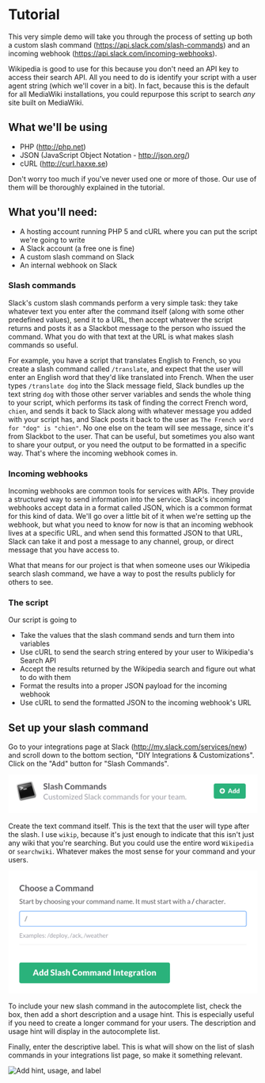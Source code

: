 # Tutorial

This very simple demo will take you through the process of setting up both a custom slash command (https://api.slack.com/slash-commands) and an incoming webhook (https://api.slack.com/incoming-webhooks).

Wikipedia is good to use for this because you don't need an API key to access their search API. All you need to do is identify your script with a user agent string (which we'll cover in a bit). In fact, because this is the default for all MediaWiki installations, you could repurpose this script to search _any_ site built on MediaWiki.

## What we'll be using

* PHP (http://php.net)
* JSON (JavaScript Object Notation - http://json.org/)
* cURL (http://curl.haxxe.se)

Don't worry too much if you've never used one or more of those. Our use of them will be thoroughly explained in the tutorial.

## What you'll need:

* A hosting account running PHP 5 and cURL where you can put the script we're going to write
* A Slack account (a free one is fine)
* A custom slash command on Slack
* An internal webhook on Slack

### Slash commands

Slack's custom slash commands perform a very simple task: they take whatever text you enter after the command itself (along with some other predefined values), send it to a URL, then accept whatever the script returns and posts it as a Slackbot message to the person who issued the command. What you do with that text at the URL is what makes slash commands so useful. 

For example, you have a script that translates English to French, so you create a slash command called `/translate`, and expect that the user will enter an English word that they'd like translated into French. When the user types `/translate dog` into the Slack message field, Slack bundles up the text string `dog` with those other server variables and sends the whole thing to your script, which performs its task of finding the correct French word, `chien`, and sends it back to Slack along with whatever message you added with your script has, and Slack posts it back to the user as `The French word for "dog" is "chien"`. No one else on the team will see message, since it's from Slackbot to the user. That can be useful, but sometimes you also want to share your output, or you need  the output to be formatted in a specific way. That's where the incoming webhook comes in.

### Incoming webhooks

Incoming webhooks are common tools for services with APIs. They provide a structured way to send information into the service. Slack's incoming webhooks accept data in a format called JSON, which is a common format for this kind of data. We'll go over a little bit of it when we're setting up the webhook, but what you need to know for now is that an incoming webhook lives at a specific URL, and when send this formatted JSON to that URL, Slack can take it and post a message to any channel, group, or direct message that you have access to.

What that means for our project is that when someone uses our Wikipedia search slash command, we have a way to post the results publicly for others to see.

### The script

Our script is going to

* Take the values that the slash command sends and turn them into variables 
* Use cURL to send the search string entered by your user to Wikipedia's Search API
* Accept the results returned by the Wikipedia search and figure out what to do with them
* Format the results into a proper JSON payload for the incoming webhook
* Use cURL to send the formatted JSON to the incoming webhook's URL

## Set up your slash command

Go to your integrations page at Slack (http://my.slack.com/services/new) and scroll down to the bottom section, "DIY Integrations & Customizations". Click on the "Add" button for "Slash Commands".

![Add a slash command integration](add-slash-command.png)

Create the text command itself. This is the text that the user will type after the slash. I use `wikip`, because it's just enough to indicate that this isn't just any wiki that you're searching. But you could use the entire word `Wikipedia` or `searchwiki`. Whatever makes the most sense for your command and your users.

![Create the command](create-command.png)

To include your new slash command in the autocomplete list, check the box, then add a short description and a usage hint. This is especially useful if you need to create a longer command for your users. The description and usage hint will display in the autocomplete list.

Finally, enter the descriptive label. This is what will show on the list of slash commands in your integrations list page, so make it something relevant.

![Add hint, usage, and label](hing-usage-label.png)



